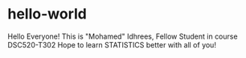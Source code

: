 # hello-world
Hello Everyone!
This is "Mohamed" Idhrees, Fellow Student in course DSC520-T302
Hope to learn STATISTICS better with all of you!
